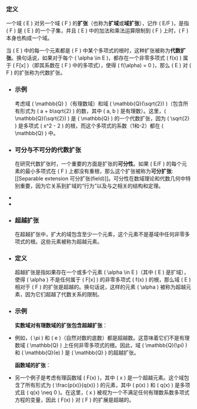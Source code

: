 ### 定义

一个域 \( E \) 对另一个域 \( F \) 的**扩张**（也称为**扩域**或**域扩张**），记作 \( E/F \)，是指 \( F \) 是 \( E \) 的一个子集，并且 \( E \) 中的加法和乘法运算限制到 \( F \) 上时，\( F \) 本身也构成一个域。

当 \( E \) 中的每一个元素都是 \( F \) 中某个多项式的根时，这种扩张被称为**代数扩张**。换句话说，如果对于每个 \( \alpha \in E \)，都存在一个非零多项式 \( f(x) \) 属于 \( F[x] \)（即其系数在 \( F \) 中的多项式），使得 \( f(\alpha) = 0 \)，那么 \( E \) 对 \( F \) 的扩张称为代数扩张。
- ### 示例
  考虑域 \( \mathbb{Q} \)（有理数域）和域 \( \mathbb{Q}(\sqrt{2}) \)（包含所有形式为 \( a + b\sqrt{2} \) 的数，其中 \( a, b \) 是有理数）。这里，\( \mathbb{Q}(\sqrt{2}) \) 是 \( \mathbb{Q} \) 的一个代数扩张，因为 \( \sqrt{2} \) 是多项式 \( x^2 - 2 \) 的根，而这个多项式的系数（1和-2）都在 \( \mathbb{Q} \) 中。
- ### 可分与不可分的代数扩张
  
  在研究代数扩张时，一个重要的方面是扩张的**可分性**。如果 \( E/F \) 的每个元素的最小多项式在 \( F \) 上都没有重根，那么这个扩张被称为**可分扩张**: [[Separable extension 可分扩张(field)]]。可分性在数域理论和代数几何中特别重要，因为它关系到扩域的“行为”以及与之相关的结构和定理。
-
-
- ### 超越扩张
  在超越扩张中，扩大的域包含至少一个元素，这个元素不是基域中任何非零多项式的根。这些元素被称为超越元素。
- ### 定义
  超越扩张是指如果存在一个或多个元素 \( \alpha \in E \)（其中 \( E \) 是扩域），使得 \( \alpha \) 不是任何属于 \( F[x] \) 的非零多项式 \( f(x) \) 的根，那么域 \( E \) 相对于 \( F \) 的扩张是超越的。换句话说，这样的元素 \( \alpha \) 被称为超越元素，因为它们超越了代数关系的限制。
- ### 示例
  
  **实数域对有理数域的扩张包含超越扩张**：
- 例如，\( \pi \) 和 \( e \)（自然对数的底数）都是超越数。这意味着它们不是有理数域 \( \mathbb{Q} \) 上任何非零多项式的根。因此，域 \( \mathbb{Q}(\pi) \) 和 \( \mathbb{Q}(e) \) 是 \( \mathbb{Q} \) 的超越扩张。
  
  **函数域的扩张**：
- 另一个例子是考虑有理函数域 \( F(x) \)，其中 \( x \) 是一个超越元素。这个域包含了所有形式为 \( \frac{p(x)}{q(x)} \) 的元素，其中 \( p(x) \) 和 \( q(x) \) 是多项式且 \( q(x) \neq 0 \)。在这里，\( x \) 被视为一个不满足任何有理数系数多项式方程的变量，因此 \( F(x) \) 对 \( F \) 的扩展是超越的。